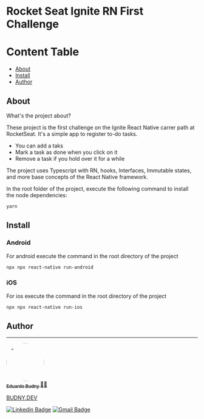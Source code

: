 # Rocket Seat Ignite RN First Challenge

# Content Table

<!--ts-->

- [About](#about)
- [Install](#install)
- [Author](#author)

<!--te-->

## About

What's the project about?

These project is the first challenge on the Ignite React Native carrer path at RocketSeat.
It's a simple app to register to-do tasks.

- You can add a taks
- Mark a task as done when you click on it
- Remove a task if you hold over it for a while

The project uses Typescript with RN, hooks, Interfaces, Immutable states, and more base concepts of the React Native framework.

In the root folder of the project, execute the following command to install the node dependencies:

```bash
yarn
```

## Install

### Android

For android execute the command in the root directory of the project

```bash
npx npx react-native run-android
```

### iOS

For ios execute the command in the root directory of the project

```bash
npx npx react-native run-ios
```

## Author

---

<a href="https://github.com/budnye ">
 <img style="border-radius: 50%;" src="https://avatars.githubusercontent.com/u/51931984?v=4" width="100px;" alt=""/>
 <br />
 <sub><b>Eduardo Budny </b></sub>🥷🏼

BUDNY.DEV

[![Linkedin Badge](https://img.shields.io/badge/-Eduardo-blue?style=flat-square&logo=Linkedin&logoColor=white&link=https://www.linkedin.com/in/tgmarinho/)](https://www.linkedin.com/in/eduardo-budny/)
[![Gmail Badge](https://img.shields.io/badge/-budny.dev@gmail.com-c14438?style=flat-square&logo=Gmail&logoColor=white&link=mailto:budny.dev@gmail.com)](mailto:budny.dev@gmail.com)
